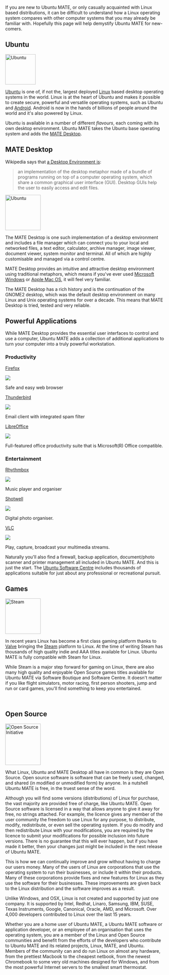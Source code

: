 <!-- 
.. title: What is Ubuntu MATE?
.. slug: what-is-ubuntu-mate
.. date: 2014-08-24 23:03:09 UTC
.. tags: Ubuntu,MATE
.. link: 
.. description: 
.. type: text
-->

If you are new to Ubuntu MATE, or only casually acquainted with Linux 
based distributions, it can be difficult to understand how a Linux 
operating system compares with other computer systems that you may 
already be familiar with. Hopefully this page will help demystify 
Ubuntu MATE for new-comers.

## Ubuntu

<img class="left" src="/assets/img/logos/ubuntu-logo32.png" alt="Ubuntu" width="96" height="96">

[Ubuntu](http://www.ubuntu.com) is one of, if not the, largest deployed 
[Linux](https://en.wikipedia.org/wiki/Linux) based desktop operating systems in the 
world. Linux is at the heart of Ubuntu and makes it possible to create 
secure, powerful and versatile operating systems, such as Ubuntu and 
[Android](http://www.android.com/). Android is now in the hands of 
billions of people around the world and it's also powered by Linux.

Ubuntu is available in a number of different *flavours*, each coming 
with its own desktop environment. Ubuntu MATE takes the Ubuntu base 
operating system and adds the [MATE Desktop](http://mate-desktop.org).

## MATE Desktop

Wikipedia says that [a Desktop Environment is](http://en.wikipedia.org/wiki/Desktop_environment):

  > an implementation of the desktop metaphor made of a bundle of 
  programs running on top of a computer operating system, which share a 
  common graphical user interface (GUI). Desktop GUIs help the user to 
  easily access and edit files.

<img class="right" src="/assets/img/logos/mate-logo.png" alt="Ubuntu" width="112" height="112">

The MATE Desktop is one such implementation of a desktop environment 
and includes a file manager which can connect you to your local and 
networked files, a text editor, calculator, archive manager, image 
viewer, document viewer, system monitor and terminal. All of which are 
highly customisable and managed via a control centre.

MATE Desktop provides an intuitive and attractive desktop environment 
using traditional metaphors, which means if you've ever used
[Microsoft Windows](http://www.microsoft.com) or [Apple Mac 
OS](http://www.apple.com), it will feel very familiar.

The MATE Desktop has a rich history and is the continuation of the 
GNOME2 desktop, which was the default desktop environment on many Linux 
and Unix operating systems for over a decade. This means that MATE 
Desktop is tried, tested and very reliable.

## Powerful Applications

While MATE Desktop provides the essential user interfaces to control 
and use a computer, Ubuntu MATE adds a collection of additional 
applications to turn your computer into a truly powerful workstation. 

### Productivity

<div class="row">
  <div class="col-xs-4">
    <div class="bs-component">
      <div class="list-group">
        <a class="list-group-item active" href="https://www.mozilla.org/firefox/desktop/">Firefox</a>
        <p class="list-group-item"><img class="centered" src="/assets/img/apps/firefox.png"></p>
        <p class="list-group-item">Safe and easy web browser</p>
      </div>
    </div>
  </div>
  <div class="col-xs-4">
    <div class="bs-component">
      <div class="list-group">
        <a class="list-group-item active" href="https://www.mozilla.org/thunderbird/features/">Thunderbird</a>
        <p class="list-group-item"><img class="centered" src="/assets/img/apps/thunderbird.png"></p>
        <p class="list-group-item">Email client with integrated spam filter</p>
      </div>
    </div>
  </div>
  <div class="col-xs-4">
    <div class="bs-component">
      <div class="list-group">
        <a class="list-group-item active" href="http://www.libreoffice.org/">LibreOffice</a>
        <p class="list-group-item"><img class="centered" src="/assets/img/apps/libreoffice.png"></p>
        <p class="list-group-item">Full-featured office productivity suite that is Microsoft(R) Office compatible.</p>
      </div>
    </div>
  </div>
</div>

### Entertainment

<div class="row">
  <div class="col-xs-4">
    <div class="bs-component">
      <div class="list-group">
        <a class="list-group-item active" href="https://wiki.gnome.org/Apps/Rhythmbox">Rhythmbox</a>
        <p class="list-group-item"><img class="centered" src="/assets/img/apps/rhythmbox.png"></p>
        <p class="list-group-item">Music player and organiser</p>
      </div>
    </div>
  </div>
  <div class="col-xs-4">
    <div class="bs-component">
      <div class="list-group">
        <a class="list-group-item active" href="https://wiki.gnome.org/Apps/Shotwell">Shotwell</a>
        <p class="list-group-item"><img class="centered" src="/assets/img/apps/shotwell.png"></p>
        <p class="list-group-item">Digital photo organiser.</p>
      </div>
    </div>
  </div>
  <div class="col-xs-4">
    <div class="bs-component">
      <div class="list-group">
        <a class="list-group-item active" href="www.videolan.org/vlc/">VLC</a>
        <p class="list-group-item"><img class="centered" src="/assets/img/apps/vlc.png"></p>
        <p class="list-group-item">Play, capture, broadcast your multimedia streams.</p>
      </div>
    </div>
  </div>
</div>

Naturally you'll also find a firewall, backup application, 
document/photo scanner and printer management all included in Ubuntu 
MATE. And this is just the start. The [Ubuntu Software Centre](http://apps.ubuntu.com)
includes thousands of applications suitable for just about any
professional or recreational pursuit.

## Games

<img class="left" src="/assets/img/logos/steam-logo.png" alt="Steam" width="112" height="112">

In recent years Linux has become a first class gaming platform thanks
to [Valve](http://www.valvesoftware.com/) bringing the
[Steam](http://store.steampowered.com/) platform to Linux. At the time
of writing Steam has thousands of high quality indie and AAA titles
available for Linux. Ubuntu MATE is fully compatible with Steam for
Linux.

While Steam is a major step forward for gaming on Linux, there are also
many high quality and enjoyable Open Source games titles available for
Ubuntu MATE via Software Boutique and Software Centre. It doesn't
matter if you like flight simulators, motor racing, first person
shooters, jump and run or card games, you'll find something to keep you
entertained.

<br>

## Open Source

<img class="right" src="/assets/img/logos/OSI-logo-300x352.png" alt="Open Source Initiative" width="112" height="131">

What Linux, Ubuntu and MATE Desktop all have in common is they are 
Open Source. Open source software is software that can be freely used, 
changed, and shared (in modified or unmodified form) by anyone. In a 
nutshell Ubuntu MATE is free, in the truest sense of the word.

Although you will find some versions (distributions) of Linux for 
purchase, the vast majority are provided free of charge, like Ubuntu 
MATE. Open Source software is licensed in a way that allows anyone to 
give it away for free, no strings attached. For example, the licence 
gives any member of the user community the freedom to use Linux for any 
purpose, to distribute, modify, redistribute, or even sell the operating 
system. If you do modify and then redistribute Linux with your 
modifications, you are required by the licence to submit your 
modifications for possible inclusion into future versions. There is no 
guarantee that this will ever happen, but if you have made it better, 
then your changes just might be included in the next release of Ubuntu 
MATE.

This is how we can continually improve and grow without having to charge 
our users money. Many of the users of Linux are corporations that use 
the operating system to run their businesses, or include it within their 
products. Many of these corporations provide fixes and new features for 
Linux as they use the software for their businesses. These improvements 
are given back to the Linux distribution and the software improves as a 
result.

Unlike Windows, and OSX,  Linux is not created and supported by just one 
company. It is supported by Intel, Redhat, Linaro, Samsung, IBM, SUSE, 
Texas Instruments, Google, Canonical, Oracle, AMD, and Microsoft. Over 
4,000 developers contributed to Linux over the last 15 years.

Whether you are a home user of Ubuntu MATE, a Ubuntu MATE software or 
application developer, or an employee of an organisation that uses the 
operating system, you are a member of the Linux and Open Source 
communities and benefit from the efforts of the developers who contribute 
to Ubuntu MATE and its related projects, Linux, MATE, and Ubuntu. Members 
of the community can and do run Linux on almost any hardware, from the 
prettiest Macbook to the cheapest netbook, from the newest Chromebook to 
some very old machines designed for Windows, and from the most powerful 
Internet servers to the smallest smart thermostat. 

